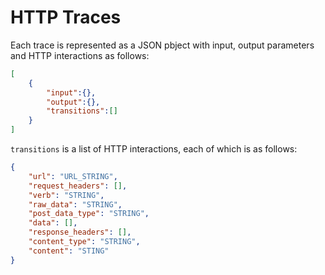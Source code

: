 # HTTP Traces

Each trace is represented as a JSON pbject with input, output parameters and HTTP interactions as follows:
```json
[
	{
		"input":{},
		"output":{},
		"transitions":[]
	}
]
```

`transitions` is a list of HTTP interactions, each of which is as follows:
```json
{
	"url": "URL_STRING",
	"request_headers": [],
	"verb": "STRING",
	"raw_data": "STRING",
	"post_data_type": "STRING",
	"data": [],
	"response_headers": [],
	"content_type": "STRING",
	"content": "STING"
}
```